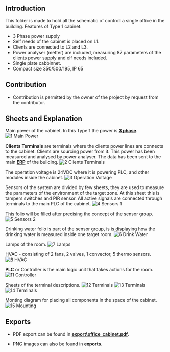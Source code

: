 ## Introduction

This folder is made to hold all the schematic of controll a single office in the building.
Features of Type 1 cabinet:
 - 3 Phase power supply
 - Self needs of the cabinet is placed on L1.
 - Clients are connected to L2 and L3.
 - Power analyser (metter) are included, measuring 87 parameters of the clients power supply and elf needs included.
 - Single plate cabbinnet.
 - Compact size 350/500/195, IP 65

## Contribution

- Contribution is permitted by the owner of the project by request from the contributor.

## Sheets and Explanation

Main power of the cabinet. In this Type 1 the power is [**3 phase**](https://en.wikipedia.org/wiki/Three-phase_electric_power).
![1 Main Power](https://raw.githubusercontent.com/bgerp/ztm_doc/master/Cabinets/OfficeCabinet_Type1_L1_3P/exports/1_main_power.png)

**Clients Terminals** are terminals where the clients power lines are connects to the cabinet. Clients are sourcing power from it. This power has been measured and analysed by power analyser. The data has been sent to the main [**ERP**](https://bgerp.com/) of the building.
![2 Clients Terminals](https://raw.githubusercontent.com/bgerp/ztm_doc/master/Cabinets/OfficeCabinet_Type1_L1_3P/exports/2_clients_terminals.png)

The operation voltage is 24VDC where it is powering PLC, and other modules inside the cabinet.
![3 Operation Voltage](https://raw.githubusercontent.com/bgerp/ztm_doc/master/Cabinets/OfficeCabinet_Type1_L1_3P/exports/3_operation_voltage.png)

Sensors of the system are divided by few sheets, they are used to measure the parameters of the environment of the target zone. At this sheet this is tampers switches and PIR sensor. All active signals are connected through terminals to the main PLC of the cabinet.
![4 Sensors 1](https://raw.githubusercontent.com/bgerp/ztm_doc/master/Cabinets/OfficeCabinet_Type1_L1_3P/exports/4_sensors_1.png)

This folio will be filled after precising the concept of the sensor group.
![5 Sensors 2](https://raw.githubusercontent.com/bgerp/ztm_doc/master/Cabinets/OfficeCabinet_Type1_L1_3P/exports/5_sensors_2.png)

Drinking water folio is part of the sensor group, is is displaying how the drinking water is measured inside one target room.
![6 Drink Water](https://raw.githubusercontent.com/bgerp/ztm_doc/master/Cabinets/OfficeCabinet_Type1_L1_3P/exports/6_drink_water.png)

Lamps of the room.
![7 Lamps](https://raw.githubusercontent.com/bgerp/ztm_doc/master/Cabinets/OfficeCabinet_Type1_L1_3P/exports/7_lamps.png)

HVAC - consisting of 2 fans, 2 valves, 1 convector, 5 thermo sensors.
![8 HVAC](https://raw.githubusercontent.com/bgerp/ztm_doc/master/Cabinets/OfficeCabinet_Type1_L1_3P/exports/8_hvac.png)

**PLC** or Controller is the main logic unit that takes actions for the room. 
![11 Controller](https://raw.githubusercontent.com/bgerp/ztm_doc/master/Cabinets/OfficeCabinet_Type1_L1_3P/exports/11_controller.png)

Sheets of the terminal descriptions.
![12 Terminals](https://raw.githubusercontent.com/bgerp/ztm_doc/master/Cabinets/OfficeCabinet_Type1_L1_3P/exports/12_terminals_1.png)
![13 Terminals](https://raw.githubusercontent.com/bgerp/ztm_doc/master/Cabinets/OfficeCabinet_Type1_L1_3P/exports/13_terminals_2.png)
![14 Terminals](https://raw.githubusercontent.com/bgerp/ztm_doc/master/Cabinets/OfficeCabinet_Type1_L1_3P/exports/14_terminals_3.png)

Monting diagram for placing all components in the space of the cabinet.
![15 Mounting](https://raw.githubusercontent.com/bgerp/ztm_doc/master/Cabinets/OfficeCabinet_Type1_L1_3P/exports/15_mounting.png)

## Exports

 - PDF export can be found in [**export\office_cabinet.pdf**](https://raw.githubusercontent.com/bgerp/ztm_doc/master/Cabinets/OfficeCabinet_Type1_L1_3P/exports/office_cabinet.pdf).

 - PNG images can also be found in [**exports**](https://githubusercontent.com/bgerp/ztm_doc/master/Cabinets/OfficeCabinet_Type1_L1_3P/exports/).